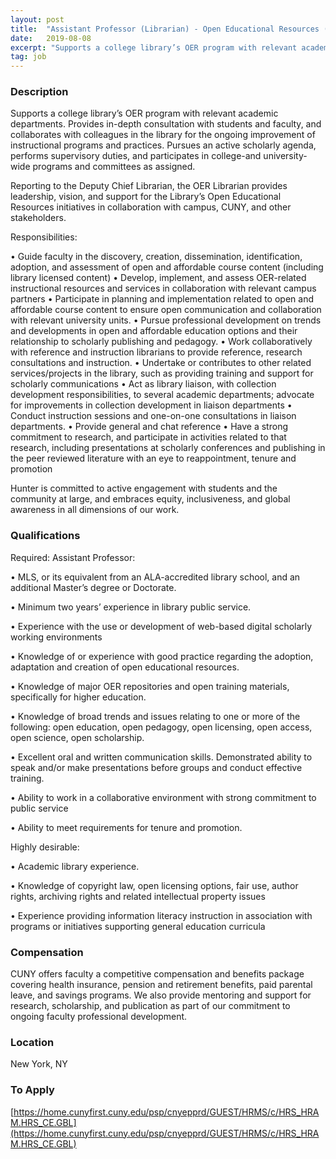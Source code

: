 ```yaml
---
layout: post
title:  "Assistant Professor (Librarian) - Open Educational Resources (OER) Librarian  - Hunter College"
date:   2019-08-08
excerpt: "Supports a college library’s OER program with relevant academic departments. Provides in-depth consultation with students and faculty, and collaborates with colleagues in the library for the ongoing improvement of instructional programs and practices. Pursues an active scholarly agenda, performs supervisory duties, and participates in college-and university-wide programs and committees as..."
tag: job
---
```


### Description   

Supports a college library’s OER program with relevant academic departments. Provides in-depth consultation with students and faculty, and collaborates with colleagues in the library for the ongoing improvement of instructional programs and practices. Pursues an active scholarly agenda, performs supervisory duties, and participates in college-and university-wide programs and committees as assigned.

Reporting to the Deputy Chief Librarian, the OER Librarian provides leadership, vision, and support for the Library’s  Open Educational Resources initiatives in collaboration with campus, CUNY, and other stakeholders.

Responsibilities:

• Guide faculty in the discovery, creation, dissemination, identification, adoption, and assessment of open and affordable course content (including library licensed content)
• Develop, implement, and assess OER-related instructional resources and services in collaboration with relevant campus partners
• Participate in planning and implementation related to open and affordable course content to ensure open communication and collaboration with relevant university units.
• Pursue professional development on trends and developments in open and affordable education options and their relationship to scholarly publishing and pedagogy.
• Work collaboratively with reference and instruction librarians to provide reference, research consultations and instruction.
• Undertake or contributes to other related services/projects in the library,  such as  providing training and support for scholarly communications 
• Act as library liaison, with collection development responsibilities, to several academic departments; advocate for improvements in collection development in liaison departments
• Conduct instruction sessions and one-on-one consultations in liaison departments. 
• Provide general and chat reference
• Have a strong commitment to research, and participate in activities related to that research, including presentations at scholarly conferences and publishing in the peer reviewed literature with an eye to reappointment, tenure and promotion 


Hunter is committed to active engagement with students and the community at large, and embraces equity, inclusiveness, and global awareness in all dimensions of our work. 




### Qualifications   

Required: Assistant Professor: 

•  MLS, or its equivalent from an ALA-accredited library school, and an additional Master’s degree or Doctorate.


•  Minimum two years’ experience in library public service. 


•  Experience with the use or development of web-based digital scholarly working environments

•  Knowledge of or experience with good practice regarding the adoption, adaptation and creation of open educational resources.

•  Knowledge of major OER repositories and open training materials, specifically for higher education.

•  Knowledge of broad trends and issues relating to one or more of the following: open education, open pedagogy, open licensing, open access, open science, open scholarship.

•  Excellent oral and written communication skills. Demonstrated ability to speak and/or make presentations before groups and conduct effective training.

•  Ability to work in a collaborative environment with strong commitment to public service

•  Ability to meet requirements for tenure and promotion. 


Highly desirable: 

•  Academic library experience.

•  Knowledge of copyright law, open licensing options, fair use, author rights, archiving rights and  related intellectual property issues

•  Experience providing information literacy instruction in association with programs or initiatives supporting general education curricula 


### Compensation   

CUNY offers faculty a competitive compensation and benefits package covering health insurance, pension and retirement benefits, paid parental leave, and savings programs.  We also provide mentoring and support for research, scholarship, and publication as part of our commitment to ongoing faculty professional development. 


### Location   

New York, NY




### To Apply   

[https://home.cunyfirst.cuny.edu/psp/cnyepprd/GUEST/HRMS/c/HRS_HRAM.HRS_CE.GBL](https://home.cunyfirst.cuny.edu/psp/cnyepprd/GUEST/HRMS/c/HRS_HRAM.HRS_CE.GBL)





